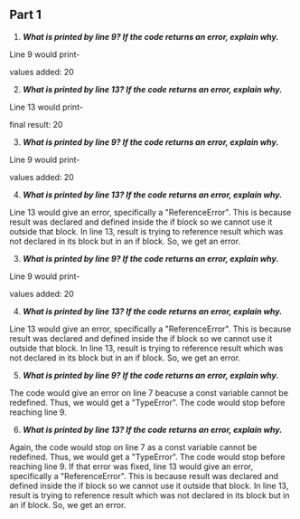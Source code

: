 ## Part 1

1. ***What is printed by line 9? If the code returns an error, explain why.***

Line 9 would print-

values added:  20 

2. ***What is printed by line 13? If the code returns an error, explain why.***

Line 13 would print-

final result:  20


3. ***What is printed by line 9? If the code returns an error, explain why.***

Line 9 would print-

values added:  20 

4. ***What is printed by line 13? If the code returns an error, explain why.***

Line 13 would give an error, specifically a "ReferenceError". This is because result was declared and defined inside the if block so we cannot use it outside that block. In line 13, result is trying to reference result which was not declared in its block but in an if block. So, we get an error. 

3. ***What is printed by line 9? If the code returns an error, explain why.***

Line 9 would print-

values added:  20 

4. ***What is printed by line 13? If the code returns an error, explain why.***

Line 13 would give an error, specifically a "ReferenceError". This is because result was declared and defined inside the if block so we cannot use it outside that block. In line 13, result is trying to reference result which was not declared in its block but in an if block. So, we get an error. 

5. ***What is printed by line 9? If the code returns an error, explain why.***

The code would give an error on line 7 beacuse a const variable cannot be redefined. Thus, we would get a "TypeError". The code would stop before reaching line 9.   

6. ***What is printed by line 13? If the code returns an error, explain why.***

Again, the code would stop on line 7 as a const variable cannot be redefined. Thus, we would get a "TypeError". The code would stop before reaching line 9.
If that error was fixed, line 13 would give an error, specifically a "ReferenceError". This is because result was declared and defined inside the if block so we cannot use it outside that block. In line 13, result is trying to reference result which was not declared in its block but in an if block. So, we get an error. 

